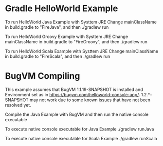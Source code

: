 # Gradle HelloWorld Example

To run HelloWorld Java Example with Systtem JRE
Change mainClassName in build.gradle to "FireJava", and then
./gradlew run

To run HelloWorld Groovy Example with Systtem JRE
Change mainClassName in build.gradle to "FireGroovy", and then
./gradlew run

To run HelloWorld Scala Example with Systtem JRE
Change mainClassName in build.gradle to "FireScala", and then
./gradlew run

# BugVM Compiling
This example assumes that BugVM 1.1.19-SNAPSHOT is installed and Environment set as in https://bugvm.com/helloworld-console-app/. 1.2.*-SNAPSHOT may not work due to some known issues that have not been resolved yet.

Compile the Java Example with BugVM and then run the native console executable

To execute native console executable for Java Example
./gradlew runJava

To execute native console executable for Scala Example
./gradlew runScala
